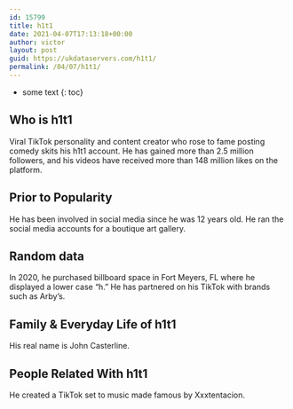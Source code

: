 ```yaml
---
id: 15799
title: h1t1
date: 2021-04-07T17:13:18+00:00
author: victor
layout: post
guid: https://ukdataservers.com/h1t1/
permalink: /04/07/h1t1/
---
```


* some text
{: toc}


## Who is h1t1



Viral TikTok personality and content creator who rose to fame posting comedy skits his h1t1 account. He has gained more than 2.5 million followers, and his videos have received more than 148 million likes on the platform.

                
                
                
## Prior to Popularity



He has been involved in social media since he was 12 years old. He ran the social media accounts for a boutique art gallery. 

                
                
                
## Random data



In 2020, he purchased billboard space in Fort Meyers, FL where he displayed a lower case &#8220;h.&#8221; He has partnered on his TikTok with brands such as Arby&#8217;s. 

                
                
                
## Family & Everyday Life of h1t1



His real name is John Casterline.

                
                
                
## People Related With h1t1



He created a TikTok set to music made famous by Xxxtentacion. 

                
              
            
          
          
          